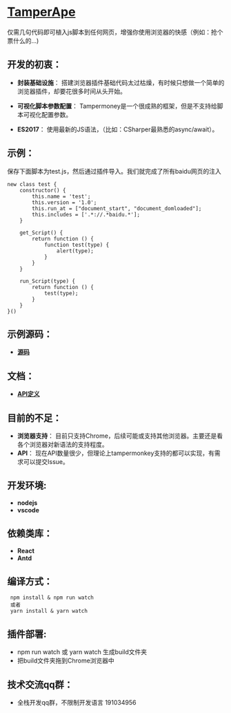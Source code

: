 # [TamperApe](https://tamperApe.com/)


仅需几句代码即可植入js脚本到任何网页，增强你使用浏览器的快感（例如：抢个票什么的...)

## 开发的初衷：

* **封装基础设施**： 搭建浏览器插件基础代码太过枯燥，有时候只想做一个简单的浏览器插件，却要花很多时间从头开始。

* **可视化脚本参数配置**： Tampermoney是一个很成熟的框架，但是不支持给脚本可视化配置参数。

* **ES2017**： 使用最新的JS语法，（比如：CSharper最熟悉的async/await）。

## 示例：
保存下面脚本为test.js，然后通过插件导入。我们就完成了所有baidu网页的注入
```
new class test {
    constructor() {
        this.name = 'test';
        this.version = '1.0';
        this.run_at = ["document_start", "document_domloaded"];
        this.includes = ['.*://.*baidu.*'];
    }

    get_Script() {
        return function () {
            function test(type) {
                alert(type);
            }
        }
    }

    run_Script(type) {
        return function () {
            test(type);
        }
    }
}()
```
## 示例源码： 
* **[源码](https://github.com/TamperApe/TamperApe/tree/master/examples)**

## 文档： 
* **[API定义](https://github.com/TamperApe/TamperApe/blob/master/src/userscripts/api.js)**

## 目前的不足：
* **浏览器支持**： 目前只支持Chrome，后续可能或支持其他浏览器。主要还是看各个浏览器对新语法的支持程度。
* **API**： 现在API数量很少，但理论上tampermonkey支持的都可以实现，有需求可以提交Issue。

## 开发环境:
* **nodejs**
* **vscode**

## 依赖类库：
* **React**
* **Antd**

##  编译方式：
```
 npm install & npm run watch
 或者
 yarn install & yarn watch
```

## 插件部署:
* npm run watch 或 yarn watch 生成build文件夹
* 把build文件夹拖到Chrome浏览器中


 ## 技术交流qq群：
 * 全栈开发qq群，不限制开发语言 191034956
